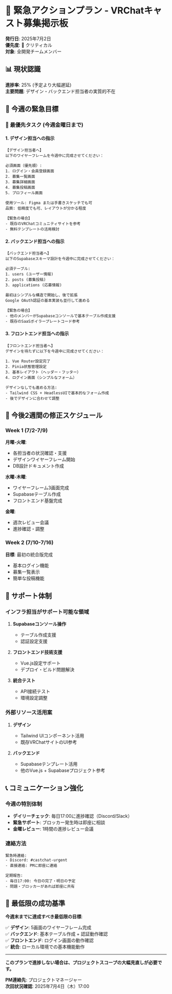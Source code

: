 # 🚨 緊急アクションプラン - VRChatキャスト募集掲示板

**発行日**: 2025年7月2日  
**優先度**: 🔴 クリティカル  
**対象**: 全開発チームメンバー

## 📊 現状認識

**進捗率**: 25% (予定より大幅遅延)  
**主要問題**: デザイン・バックエンド担当者の実質的不在

## 🎯 今週の緊急目標

### 🔴 最優先タスク (今週金曜日まで)

#### 1. デザイン担当への指示
```
【デザイン担当者へ】
以下のワイヤーフレームを今週中に完成させてください：

必須画面（優先順）:
1. ログイン・会員登録画面
2. 募集一覧画面  
3. 募集詳細画面
4. 募集投稿画面
5. プロフィール画面

使用ツール: Figma または手書きスケッチでも可
品質: 低精度でも可、レイアウトが分かる程度

【緊急の場合】
- 既存のVRChatコミュニティサイトを参考
- 無料テンプレートの活用検討
```

#### 2. バックエンド担当への指示
```
【バックエンド担当者へ】
以下のSupabaseスキーマ設計を今週中に完成させてください：

必須テーブル:
1. users (ユーザー情報)
2. posts (募集投稿)  
3. applications (応募情報)

最初はシンプルな構造で開始し、後で拡張
Google OAuth認証の基本実装も並行して進める

【緊急の場合】
- 他のメンバーがSupabaseコンソールで基本テーブル作成支援
- 既存のSaaSボイラープレートコード参考
```

#### 3. フロントエンド担当への指示
```
【フロントエンド担当者へ】
デザインを待たずに以下を今週中に完成させてください：

1. Vue Router設定完了
2. Pinia状態管理設定
3. 基本レイアウト（ヘッダー・フッター）
4. ログイン画面（シンプルなフォーム）

デザインなしでも進める方法:
- Tailwind CSS + HeadlessUIで基本的なフォーム作成
- 後でデザインに合わせて調整
```

## 📅 今後2週間の修正スケジュール

### Week 1 (7/2-7/9)
**月曜-火曜**:
- 各担当者の状況確認・支援
- デザインワイヤーフレーム開始
- DB設計ドキュメント作成

**水曜-木曜**:
- ワイヤーフレーム3画面完成
- Supabaseテーブル作成
- フロントエンド基盤完成

**金曜**:
- 週次レビュー会議
- 進捗確認・調整

### Week 2 (7/10-7/16)
**目標**: 最初の統合版完成
- 基本ログイン機能
- 募集一覧表示
- 簡単な投稿機能

## 🤝 サポート体制

### インフラ担当がサポート可能な領域
1. **Supabaseコンソール操作**
   - テーブル作成支援
   - 認証設定支援

2. **フロントエンド技術支援**
   - Vue.js設定サポート
   - デプロイ・ビルド問題解決

3. **統合テスト**
   - API接続テスト
   - 環境設定調整

### 外部リソース活用案
1. **デザイン**
   - Tailwind UIコンポーネント活用
   - 既存VRChatサイトのUI参考

2. **バックエンド**
   - Supabaseテンプレート活用
   - 他のVue.js + Supabaseプロジェクト参考

## 📞 コミュニケーション強化

### 今週の特別体制
- **デイリーチェック**: 毎日17:00に進捗確認（Discord/Slack）
- **緊急サポート**: ブロッカー発生時は即座に相談
- **金曜レビュー**: 1時間の進捗レビュー会議

### 連絡方法
```
緊急時連絡:
- Discord: #castchat-urgent
- 直接連絡: PMに即座に連絡

定期報告:
- 毎日17:00: 今日の完了・明日の予定
- 問題・ブロッカーがあれば即座に共有
```

## 🎯 最低限の成功基準

**今週末までに達成すべき最低限の目標**:

✅ **デザイン**: 5画面のワイヤーフレーム完成  
✅ **バックエンド**: 基本テーブル作成 + 認証動作確認  
✅ **フロントエンド**: ログイン画面の動作確認  
✅ **統合**: ローカル環境での基本機能動作

---

**このプランで進捗しない場合は、プロジェクトスコープの大幅見直しが必要です。**

**PM連絡先**: プロジェクトマネージャー  
**次回状況確認**: 2025年7月4日（木）17:00